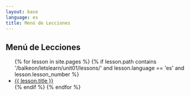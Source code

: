 ```yaml
---
layout: base
language: es
title: Menú de Lecciones
---
```


## Menú de Lecciones

<ul>
  {% for lesson in site.pages %}
    {% if lesson.path contains '/balkeon/letslearn/unit01/lessons/' and lesson.language == 'es' and lesson.lesson_number %}
      <li>
        <a href="{{ lesson.url }}">{{ lesson.title }}</a>
      </li>
    {% endif %}
  {% endfor %}
</ul>
